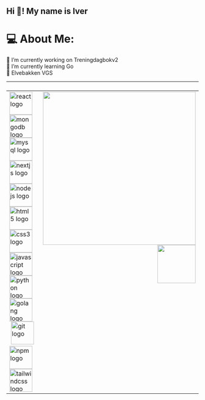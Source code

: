 <h2 align="left">Hi 👋! My name is Iver </h2>

# 💻 About Me:
🔭 I’m currently working on Treningdagbokv2 <br>🌱 I’m currently learning Go <br>🏫 Elvebakken VGS

---
###

<table>
  <tr>
    <td align="left" valign="top">
      <!-- Left Column: Technologies -->
      <div align="left">
        <img src="https://cdn.jsdelivr.net/gh/devicons/devicon/icons/react/react-original.svg" height="60" alt="react logo"  />
        <img width="12" />
        <img src="https://cdn.jsdelivr.net/gh/devicons/devicon/icons/mongodb/mongodb-original.svg" height="60" alt="mongodb logo"  />
        <img width="12" />
        <img src="https://cdn.jsdelivr.net/gh/devicons/devicon/icons/mysql/mysql-original.svg" height="60" alt="mysql logo"  />
        <img width="12" />
        <img src="https://cdn.jsdelivr.net/gh/devicons/devicon/icons/nextjs/nextjs-original.svg" height="60" alt="nextjs logo"  />
        <img width="12" />
        <img src="https://cdn.jsdelivr.net/gh/devicons/devicon/icons/nodejs/nodejs-original.svg" height="60" alt="nodejs logo"  />
        <img width="12" />
        <br/>
        <img src="https://cdn.jsdelivr.net/gh/devicons/devicon/icons/html5/html5-original.svg" height="60" alt="html5 logo"  />
        <img width="12" />
        <img src="https://cdn.jsdelivr.net/gh/devicons/devicon/icons/css3/css3-original.svg" height="60" alt="css3 logo"  />
        <img width="12" />
        <img src="https://cdn.jsdelivr.net/gh/devicons/devicon/icons/javascript/javascript-original.svg" height="60" alt="javascript logo"  />
        <img width="12" />
        <img src="https://cdn.jsdelivr.net/gh/devicons/devicon/icons/python/python-original.svg" height="60" alt="python logo"  />
        <img width="12" />
        <img src="https://cdn.jsdelivr.net/gh/devicons/devicon/icons/go/go-original.svg" height="60" alt="golang logo"  />
        <img width="12" />
        <br/>
          <img height="12" />
        <img src="https://cdn.jsdelivr.net/gh/devicons/devicon/icons/git/git-original.svg" height="60" alt="git logo"  />
        <img width="12" />
        <img src="https://cdn.jsdelivr.net/gh/devicons/devicon/icons/npm/npm-original-wordmark.svg" height="60" alt="npm logo"  />
        <img width="12" />
        <img src="https://cdn.jsdelivr.net/gh/devicons/devicon/icons/tailwindcss/tailwindcss-original-wordmark.svg" height="60" alt="tailwindcss logo"  />
          <img width="300" />
      </div>
    </td>
    <td align="right" valign="top">
      <!-- Right Column: Quotes and Visit Count -->
      <div align="right">
        <img width="400" src="https://quotes-github-readme.vercel.app/api?type=vertical&theme=radical" />
        <a href="https://visitcount.itsvg.in/api?id=ivermoka&icon=0&color=0">
          <img width="100" src="https://visitcount.itsvg.in/api?id=ivermoka&icon=0&color=0" />
        </a>
      </div>
    </td>
  </tr>
</table>

